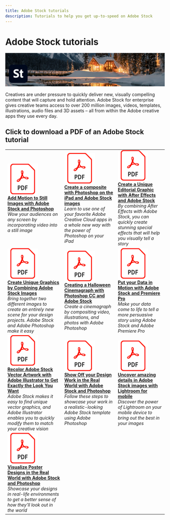 ```yaml
---
title: Adobe Stock tutorials
description: Tutorials to help you get up-to-speed on Adobe Stock
---
```


# Adobe Stock tutorials

![Creative Cloud Hero Image](../assets/Stock.jpg)

Creatives are under pressure to quickly deliver new, visually compelling content that will capture and hold attention. Adobe Stock for enterprise gives creative teams access to over 200 million images, videos, templates, illustrations, audio files and 3D assets – all from within the Adobe creative apps they use every day.

## Click to download a PDF of an Adobe Stock tutorial

<table>
<tr>
 <td>
   <a href="assets/AddMotiontoStillImageswithAdobeStockandPhotoshop.pdf">
      <img alt="Add Motion to Still Images with Adobe Stock and Photoshop" src="../assets/acrobat_PDF_96.png" />
   </a>
    <div>
   <a href="assets/AddMotiontoStillImageswithAdobeStockandPhotoshop.pdf"><strong>Add Motion to Still Images with Adobe Stock and Photoshop</strong></a>
    </div>
    <em>Wow your audiences on any screen by incorporating video into a still image</em>
    <br>
  </td>
  <td>
   <a href="assets/CreateacompositewithPhotoshopontheiPadandAdobeStockimages.pdf">
      <img alt="Create a composite with Photoshop on the iPad and Adobe Stock images" src="../assets/acrobat_PDF_96.png" />
   </a>
    <div>
   <a href="assets/CreateacompositewithPhotoshopontheiPadandAdobeStockimages.pdf"><strong>Create a composite with Photoshop on the iPad and Adobe Stock images</strong></a>
    </div>
    <em>Learn to use one of your favorite Adobe Creative Cloud apps in a whole new way with the power of Photoshop on your iPad</em>
    <br>
  </td>
  <td>
   <a href="assets/CreateaUniqueEditorialGraphicwithAfterEffectsandAdobeStock.pdf">
      <img alt="Create a Unique Editorial Graphic with After Effects and Adobe Stock" src="../assets/acrobat_PDF_96.png" />
   </a>
    <div>
   <a href="assets/CreateaUniqueEditorialGraphicwithAfterEffectsandAdobeStock.pdf"><strong>Create a Unique Editorial Graphic with After Effects and Adobe Stock</strong></a>
    </div>
    <em>By combining After Effects with Adobe Stock, you can quickly create stunning special effects that will help you visually tell a story</em>
    <br>
  </td>
</tr>
<tr>
 <td>
   <a href="assets/CreateUniqueGraphicsbyCombiningAdobeStockImages.pdf">
      <img alt="Create Unique Graphics by Combining Adobe Stock Images" src="../assets/acrobat_PDF_96.png" />
   </a>
    <div>
   <a href="assets/CreateUniqueGraphicsbyCombiningAdobeStockImages.pdf"><strong>Create Unique Graphics by Combining Adobe Stock Images</strong></a>
    </div>
    <em>Bring together two different images to create an entirely new scene for your design projects. Adobe Stock and Adobe Photoshop make it easy</em>
    <br>
  </td>
  <td>
   <a href="assets/CreatingaHalloweenCinemagraphwithPhotoshopCCandAdobeStock.pdf">
      <img alt="Creating a Halloween Cinemagraph with Photoshop CC and Adobe Stock" src="../assets/acrobat_PDF_96.png" />
   </a>
    <div>
   <a href="assets/CreatingaHalloweenCinemagraphwithPhotoshopCCandAdobeStock.pdf"><strong>Creating a Halloween Cinemagraph with Photoshop CC and Adobe Stock</strong></a>
    </div>
    <em>Create a cinemagraph by compositing video, illustrations, and photos with Adobe Photoshop</em>
    <br>
  </td>
  <td>
   <a href="assets/PutyourDatainMotionwithAdobeStockandPremierePro.pdf">
      <img alt="Put your Data in Motion with Adobe Stock and Premiere Pro" src="../assets/acrobat_PDF_96.png" />
   </a>
    <div>
   <a href="assets/PutyourDatainMotionwithAdobeStockandPremierePro.pdf"><strong>Put your Data in Motion with Adobe Stock and Premiere Pro</strong></a>
    </div>
    <em>Make your data come to life to tell a more persuasive story using Adobe Stock and Adobe Premiere Pro</em>
    <br>
  </td>
</tr>
<tr>
 <td>
   <a href="assets/RecolorAdobeStockVectorArtworkwithAdobeIllustratortoGetExactlytheLookYouWant.pdf">
      <img alt="Recolor Adobe Stock Vector Artwork with Adobe Illustrator to Get Exactly the Look You Want" src="../assets/acrobat_PDF_96.png" />
   </a>
    <div>
   <a href="assets/RecolorAdobeStockVectorArtworkwithAdobeIllustratortoGetExactlytheLookYouWant.pdf"><strong>Recolor Adobe Stock Vector Artwork with Adobe Illustrator to Get Exactly the Look You Want</strong></a>
    </div>
    <em>Adobe Stock makes it easy to find unique vector graphics, and Adobe Illustrator enables you to quickly modify them to match your creative vision</em>
    <br>
  </td>
  <td>
   <a href="assets/ShowOffyourDesignWorkintheRealWorldwithAdobeStockandPhotoshop.pdf">
      <img alt="Show Off your Design Work in the Real World with Adobe Stock and Photoshop" src="../assets/acrobat_PDF_96.png" />
   </a>
    <div>
   <a href="assets/ShowOffyourDesignWorkintheRealWorldwithAdobeStockandPhotoshop.pdf"><strong>Show Off your Design Work in the Real World with Adobe Stock and Photoshop</strong></a>
    </div>
    <em>Follow these steps to showcase your work in a realistic-looking Adobe Stock template using Adobe Photoshop</em>
    <br>
  </td>
  <td>
   <a href="assets/UncoveramazingdetailsinAdobeStockimageswithLightroomformobile.pdf">
      <img alt="Uncover amazing details in Adobe Stock images with Lightroom for mobile" src="../assets/acrobat_PDF_96.png" />
   </a>
    <div>
   <a href="assets/UncoveramazingdetailsinAdobeStockimageswithLightroomformobile.pdf"><strong>Uncover amazing details in Adobe Stock images with Lightroom for mobile</strong></a>
    </div>
    <em>Discover the power of Lightroom on your mobile device to bring out the best in your images</em>
    <br>
  </td>
</tr>
<tr>
   <td>
   <a href="assets/VisualizePosterDesignsintheRealWorldwithAdobeStockandPhotoshop.pdf">
      <img alt="Visualize Poster Designs in the Real World with Adobe Stock and Photoshop" src="../assets/acrobat_PDF_96.png" />
   </a>
    <div>
   <a href="assets/VisualizePosterDesignsintheRealWorldwithAdobeStockandPhotoshop.pdf"><strong>Visualize Poster Designs in the Real World with Adobe Stock and Photoshop</strong></a>
    </div>
    <em>Showcase your designs in real-life environments to get a better sense of how they’ll look out in the world</em>
    <br>
  </td>
</tr>
</table>